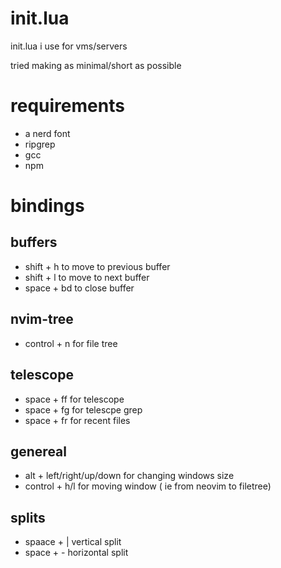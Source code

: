 # init.lua
init.lua i use for vms/servers

tried making as minimal/short as possible

# requirements
- a nerd font
- ripgrep
- gcc
- npm

# bindings
## buffers
- shift + h to move to previous buffer
- shift + l to move to next buffer
- space + bd to close buffer

## nvim-tree
- control + n for file tree

## telescope
- space + ff for telescope
- space + fg for telescpe grep
- space + fr for recent files
## genereal
- alt + left/right/up/down for changing windows size
- control + h/l for moving window ( ie from neovim to filetree)

## splits
- spaace + | vertical split
- space + - horizontal split
